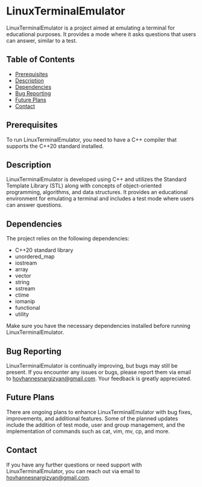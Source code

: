 # LinuxTerminalEmulator

LinuxTerminalEmulator is a project aimed at emulating a terminal for educational purposes. It provides a mode where it asks questions that users can answer, similar to a test.

## Table of Contents

- [Prerequisites](#prerequisites)
- [Description](#description)
- [Dependencies](#dependencies)
- [Bug Reporting](#bug-reporting)
- [Future Plans](#future-plans)
- [Contact](#contact)

## Prerequisites

To run LinuxTerminalEmulator, you need to have a C++ compiler that supports the C++20 standard installed.

## Description

LinuxTerminalEmulator is developed using C++ and utilizes the Standard Template Library (STL) along with concepts of object-oriented programming, algorithms, and data structures. It provides an educational environment for emulating a terminal and includes a test mode where users can answer questions.

## Dependencies

The project relies on the following dependencies:
- C++20 standard library
- unordered_map
- iostream
- array
- vector
- string
- sstream
- ctime
- iomanip
- functional
- utility

Make sure you have the necessary dependencies installed before running LinuxTerminalEmulator.

## Bug Reporting

LinuxTerminalEmulator is continually improving, but bugs may still be present. If you encounter any issues or bugs, please report them via email to hovhannesnargizyan@gmail.com. Your feedback is greatly appreciated.

## Future Plans

There are ongoing plans to enhance LinuxTerminalEmulator with bug fixes, improvements, and additional features. Some of the planned updates include the addition of test mode, user and group management, and the implementation of commands such as cat, vim, mv, cp, and more.

## Contact

If you have any further questions or need support with LinuxTerminalEmulator, you can reach out via email to hovhannesnargizyan@gmail.com.
